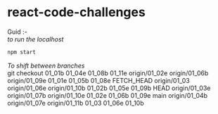 # react-code-challenges
Guid :-
<br>
*to run the localhost*
```bash
npm start
```
*To shift between branches*
<br>
git checkout 
01_01b          01_04e          01_08b          01_11e          origin/01_02e   origin/01_06b   origin/01_09e
01_01e          01_05b          01_08e          FETCH_HEAD      origin/01_03    origin/01_06e   origin/01_10b
01_02b          01_05e          01_09b          HEAD            origin/01_03e   origin/01_07b   origin/01_10e
01_02e          01_06b          01_09e          main            origin/01_04b   origin/01_07e   origin/01_11b
01_03           01_06e          01_10b
